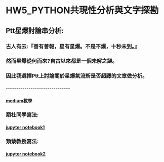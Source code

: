 # HW5_PYTHON共現性分析與文字探勘
## Ptt星爆討論串分析:
### 古人有云:『善有善報，星有星爆。不是不爆，十秒未到。』
### 然而星爆從何而來?自古以來都是一個未解之謎。
### 因此我選擇Ptt上討論關於星爆氣流斬是否超譯的文章做分析。
#### -------------------------------
#### [medium教學]()
### 類杜同學寫法:
#### [jupyter notebook1](https://github.com/Robbish1106/PL/blob/main/hw5/HW5.ipynb)
### 類蔡教授寫法:
#### [jupyter notebook2]()
